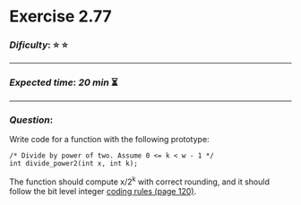 Exercise 2.77
==============

### ***Dificulty***: :star: :star:

---

### ***Expected time***: ***20 min*** :hourglass_flowing_sand:

---

### ***Question***:

Write code for a function with the following prototype:

```
/* Divide by power of two. Assume 0 <= k < w - 1 */
int divide_power2(int x, int k);
```

The function should compute x/2<sup>k</sup> with correct rounding, and it should follow the bit level
integer [coding rules (page 120)](../Utils/CH2Rules.txt).